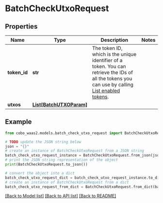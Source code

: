 # BatchCheckUtxoRequest


## Properties

Name | Type | Description | Notes
------------ | ------------- | ------------- | -------------
**token_id** | **str** | The token ID, which is the unique identifier of a token. You can retrieve the IDs of all the tokens you can use by calling [List enabled tokens](https://www.cobo.com/developers/v2/api-references/wallets/list-enabled-tokens). | 
**utxos** | [**List[BatchUTXOParam]**](BatchUTXOParam.md) |  | 

## Example

```python
from cobo_waas2.models.batch_check_utxo_request import BatchCheckUtxoRequest

# TODO update the JSON string below
json = "{}"
# create an instance of BatchCheckUtxoRequest from a JSON string
batch_check_utxo_request_instance = BatchCheckUtxoRequest.from_json(json)
# print the JSON string representation of the object
print(BatchCheckUtxoRequest.to_json())

# convert the object into a dict
batch_check_utxo_request_dict = batch_check_utxo_request_instance.to_dict()
# create an instance of BatchCheckUtxoRequest from a dict
batch_check_utxo_request_from_dict = BatchCheckUtxoRequest.from_dict(batch_check_utxo_request_dict)
```
[[Back to Model list]](../README.md#documentation-for-models) [[Back to API list]](../README.md#documentation-for-api-endpoints) [[Back to README]](../README.md)


